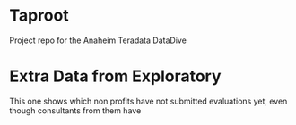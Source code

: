 # Taproot
Project repo for the Anaheim Teradata DataDive

# Extra Data from Exploratory
This one shows which non profits have not submitted evaluations yet, even though consultants from them have
